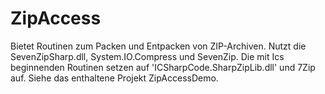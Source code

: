 # ZipAccess
Bietet Routinen zum Packen und Entpacken von ZIP-Archiven. Nutzt die SevenZipSharp.dll, System.IO.Compress und SevenZip.
Die mit Ics beginnenden Routinen setzen auf 'ICSharpCode.SharpZipLib.dll' und 7Zip auf.
Siehe das enthaltene Projekt ZipAccessDemo.
